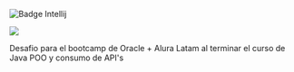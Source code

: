 ![Badge Intellij](https://img.shields.io/badge/IntelliJ_IDEA-000000.svg?style=for-the-badge&logo=intellij-idea&logoColor=white)

<p align="left">
   <img src="https://img.shields.io/badge/STATUS-Terminado-green">
</p>

Desafio para el bootcamp de Oracle + Alura Latam al terminar el curso de Java POO y consumo de API's
